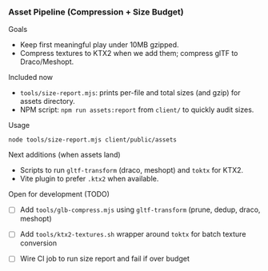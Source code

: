 ### Asset Pipeline (Compression + Size Budget)

Goals
- Keep first meaningful play under 10MB gzipped.
- Compress textures to KTX2 when we add them; compress glTF to Draco/Meshopt.

Included now
- `tools/size-report.mjs`: prints per-file and total sizes (and gzip) for assets directory.
 - NPM script: `npm run assets:report` from `client/` to quickly audit sizes.

Usage
```
node tools/size-report.mjs client/public/assets
```

Next additions (when assets land)
- Scripts to run `gltf-transform` (draco, meshopt) and `toktx` for KTX2.
- Vite plugin to prefer `.ktx2` when available.

Open for development (TODO)
- [ ] Add `tools/glb-compress.mjs` using `gltf-transform` (prune, dedup, draco, meshopt)
- [ ] Add `tools/ktx2-textures.sh` wrapper around `toktx` for batch texture conversion
- [ ] Wire CI job to run size report and fail if over budget



